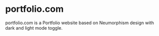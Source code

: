 # portfolio.com
portfolio.com is a Portfolio website based on Neumorphism design with dark and light mode toggle.
